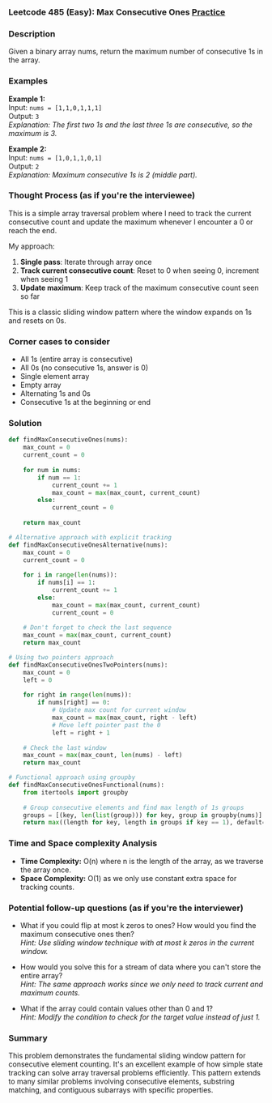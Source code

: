 ### Leetcode 485 (Easy): Max Consecutive Ones [Practice](https://leetcode.com/problems/max-consecutive-ones)

### Description  
Given a binary array nums, return the maximum number of consecutive 1s in the array.

### Examples  

**Example 1:**  
Input: `nums = [1,1,0,1,1,1]`  
Output: `3`  
*Explanation: The first two 1s and the last three 1s are consecutive, so the maximum is 3.*

**Example 2:**  
Input: `nums = [1,0,1,1,0,1]`  
Output: `2`  
*Explanation: Maximum consecutive 1s is 2 (middle part).*

### Thought Process (as if you're the interviewee)  
This is a simple array traversal problem where I need to track the current consecutive count and update the maximum whenever I encounter a 0 or reach the end.

My approach:
1. **Single pass**: Iterate through array once
2. **Track current consecutive count**: Reset to 0 when seeing 0, increment when seeing 1
3. **Update maximum**: Keep track of the maximum consecutive count seen so far

This is a classic sliding window pattern where the window expands on 1s and resets on 0s.

### Corner cases to consider  
- All 1s (entire array is consecutive)
- All 0s (no consecutive 1s, answer is 0)
- Single element array
- Empty array
- Alternating 1s and 0s
- Consecutive 1s at the beginning or end

### Solution

```python
def findMaxConsecutiveOnes(nums):
    max_count = 0
    current_count = 0
    
    for num in nums:
        if num == 1:
            current_count += 1
            max_count = max(max_count, current_count)
        else:
            current_count = 0
    
    return max_count

# Alternative approach with explicit tracking
def findMaxConsecutiveOnesAlternative(nums):
    max_count = 0
    current_count = 0
    
    for i in range(len(nums)):
        if nums[i] == 1:
            current_count += 1
        else:
            max_count = max(max_count, current_count)
            current_count = 0
    
    # Don't forget to check the last sequence
    max_count = max(max_count, current_count)
    return max_count

# Using two pointers approach
def findMaxConsecutiveOnesTwoPointers(nums):
    max_count = 0
    left = 0
    
    for right in range(len(nums)):
        if nums[right] == 0:
            # Update max count for current window
            max_count = max(max_count, right - left)
            # Move left pointer past the 0
            left = right + 1
    
    # Check the last window
    max_count = max(max_count, len(nums) - left)
    return max_count

# Functional approach using groupby
def findMaxConsecutiveOnesFunctional(nums):
    from itertools import groupby
    
    # Group consecutive elements and find max length of 1s groups
    groups = [(key, len(list(group))) for key, group in groupby(nums)]
    return max((length for key, length in groups if key == 1), default=0)
```

### Time and Space complexity Analysis  

- **Time Complexity:** O(n) where n is the length of the array, as we traverse the array once.
- **Space Complexity:** O(1) as we only use constant extra space for tracking counts.

### Potential follow-up questions (as if you're the interviewer)  

- What if you could flip at most k zeros to ones? How would you find the maximum consecutive ones then?  
  *Hint: Use sliding window technique with at most k zeros in the current window.*

- How would you solve this for a stream of data where you can't store the entire array?  
  *Hint: The same approach works since we only need to track current and maximum counts.*

- What if the array could contain values other than 0 and 1?  
  *Hint: Modify the condition to check for the target value instead of just 1.*

### Summary
This problem demonstrates the fundamental sliding window pattern for consecutive element counting. It's an excellent example of how simple state tracking can solve array traversal problems efficiently. This pattern extends to many similar problems involving consecutive elements, substring matching, and contiguous subarrays with specific properties.
